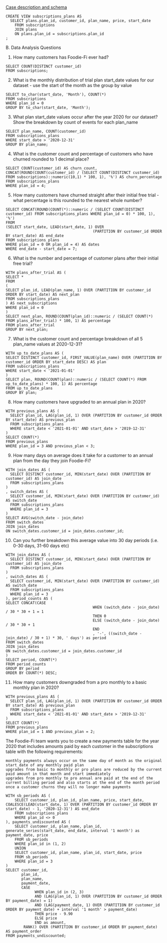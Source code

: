[Case description and schema](https://8weeksqlchallenge.com/case-study-3/)
```
CREATE VIEW subscriptions_plans AS 
  SELECT plans.plan_id, customer_id, plan_name, price, start_date
    FROM subscriptions
    JOIN plans
    ON plans.plan_id = subscriptions.plan_id
;
```
B. Data Analysis Questions

1. How many customers has Foodie-Fi ever had?
```
SELECT COUNT(DISTINCT customer_id)
FROM subscriptions;
```
2. What is the monthly distribution of trial plan start_date values for our dataset - use the start of the month as the group by value
```
SELECT to_char(start_date, 'Month'), COUNT(*)
FROM subscriptions
WHERE plan_id = 0
GROUP BY to_char(start_date, 'Month');
```
3. What plan start_date values occur after the year 2020 for our dataset? Show the breakdown by count of events for each plan_name
```
SELECT plan_name, COUNT(customer_id)
FROM subscriptions_plans
WHERE start_date > '2020-12-31'
GROUP BY plan_name;
```
4. What is the customer count and percentage of customers who have churned rounded to 1 decimal place?
```
SELECT COUNT(customer_id) AS churn_count, CONCAT(ROUND(COUNT(customer_id) / (SELECT COUNT(DISTINCT customer_id) FROM subscriptions)::numeric(10,1) * 100, 1), '%') AS churn_percentage
FROM subscriptions_plans
WHERE plan_id = 4;
```
5. How many customers have churned straight after their initial free trial - what percentage is this rounded to the nearest whole number?
```
SELECT CONCAT(ROUND(COUNT(*)::numeric / (SELECT COUNT(DISTINCT customer_id) FROM subscriptions_plans WHERE plan_id = 0) * 100, 1), '%')
FROM
(SELECT start_date, LEAD(start_date, 1) OVER
                                       (PARTITION BY customer_id ORDER BY start_date) AS end_date
FROM subscriptions_plans
WHERE plan_id = 0 OR plan_id = 4) AS dates
WHERE end_date - start_date = 7;
```
6. What is the number and percentage of customer plans after their initial free trial?
```
WITH plans_after_trial AS (
SELECT *
FROM
(
SELECT plan_id, LEAD(plan_name, 1) OVER (PARTITION BY customer_id ORDER BY start_date) AS next_plan
FROM subscriptions_plans
) AS next_subscriptions
WHERE plan_id = 0
)
SELECT next_plan, ROUND(COUNT(plan_id)::numeric / (SELECT COUNT(*) FROM plans_after_trial) * 100, 1) AS percentage
FROM plans_after_trial
GROUP BY next_plan;
```
7. What is the customer count and percentage breakdown of all 5 plan_name values at 2020-12-31?
```
WITH up_to_date_plans AS (
SELECT DISTINCT customer_id, FIRST_VALUE(plan_name) OVER (PARTITION BY customer_id ORDER BY start_date DESC) AS plan
FROM subscriptions_plans
WHERE start_date < '2021-01-01'
)
SELECT plan, ROUND(COUNT(plan)::numeric / (SELECT COUNT(*) FROM up_to_date_plans) * 100, 1) AS percentage
FROM up_to_date_plans
GROUP BY plan;
```
8. How many customers have upgraded to an annual plan in 2020?
```
WITH previous_plans AS (
  SELECT plan_id, LAG(plan_id, 1) OVER (PARTITION BY customer_id ORDER BY start_date) AS previous_plan
  FROM subscriptions_plans
  WHERE start_date < '2021-01-01' AND start_date > '2019-12-31'
)
SELECT COUNT(*)
FROM previous_plans
WHERE plan_id = 3 AND previous_plan < 3;
```
9. How many days on average does it take for a customer to an annual plan from the day they join Foodie-Fi?
```
WITH join_dates AS (
  SELECT DISTINCT customer_id, MIN(start_date) OVER (PARTITION BY customer_id) AS join_date
  FROM subscriptions_plans
)
, switch_dates AS (
  SELECT customer_id, MIN(start_date) OVER (PARTITION BY customer_id) AS switch_date
  FROM subscriptions_plans
  WHERE plan_id = 3
)
SELECT AVG(switch_date - join_date)
FROM switch_dates
JOIN join_dates
ON switch_dates.customer_id = join_dates.customer_id;
```
10. Can you further breakdown this average value into 30 day periods (i.e. 0-30 days, 31-60 days etc)
```
WITH join_dates AS (
  SELECT DISTINCT customer_id, MIN(start_date) OVER (PARTITION BY customer_id) AS join_date
  FROM subscriptions_plans
)
, switch_dates AS (
  SELECT customer_id, MIN(start_date) OVER (PARTITION BY customer_id) AS switch_date
  FROM subscriptions_plans
  WHERE plan_id = 3
), period_counts AS (
SELECT CONCAT(CASE
                                       WHEN (switch_date - join_date) / 30 * 30 + 1 = 1
                                       THEN 0
                                       ELSE (switch_date - join_date) / 30 * 30 + 1
                                       END
                                       , '-', ((switch_date - join_date) / 30 + 1) * 30, ' days') as period
FROM switch_dates
JOIN join_dates
ON switch_dates.customer_id = join_dates.customer_id
)
SELECT period, COUNT(*)
FROM period_counts
GROUP BY period
ORDER BY COUNT(*) DESC;
```
11. How many customers downgraded from a pro monthly to a basic monthly plan in 2020?
```
WITH previous_plans AS (
  SELECT plan_id, LAG(plan_id, 1) OVER (PARTITION BY customer_id ORDER BY start_date) AS previous_plan
  FROM subscriptions_plans
  WHERE start_date < '2021-01-01' AND start_date > '2019-12-31'
)
SELECT COUNT(*)
FROM previous_plans
WHERE plan_id = 1 AND previous_plan = 2;
```
The Foodie-Fi team wants you to create a new payments table for the year 2020 that includes amounts paid by each customer in the subscriptions table with the following requirements:

    monthly payments always occur on the same day of month as the original start_date of any monthly paid plan
    upgrades from basic to monthly or pro plans are reduced by the current paid amount in that month and start immediately
    upgrades from pro monthly to pro annual are paid at the end of the current billing period and also starts at the end of the month period
    once a customer churns they will no longer make payments

```
WITH sb_periods AS (
	SELECT customer_id, plan_id, plan_name, price, start_date, COALESCE(LEAD(start_date, 1) OVER (PARTITION BY customer_id ORDER BY start_date) - 1, '2020-12-31') AS end_date
	FROM subscriptions_plans
	WHERE plan_id <> 0
), payments_undiscounted AS (
	SELECT customer_id, plan_name, plan_id, generate_series(start_date, end_date, interval '1 month') as payment_date, price
	FROM sb_periods
    WHERE plan_id in (1, 2)
    UNION
  	SELECT customer_id, plan_name, plan_id, start_date, price
    FROM sb_periods
    WHERE plan_id = 3
)
SELECT customer_id, 
       plan_id, 
       plan_name, 
       payment_date, 
       CASE 
             WHEN plan_id in (2, 3) 
             AND (LAG(plan_id, 1) OVER (PARTITION BY customer_id ORDER BY payment_date) = 1)
             AND (LAG(payment_date, 1) OVER (PARTITION BY customer_id ORDER BY payment_date) + interval '1 month' > payment_date)
             THEN price - 9.90
             ELSE price
             END as amount,
        RANK() OVER (PARTITION BY customer_id ORDER BY payment_date) AS payment_order
FROM payments_undiscounted;
```

